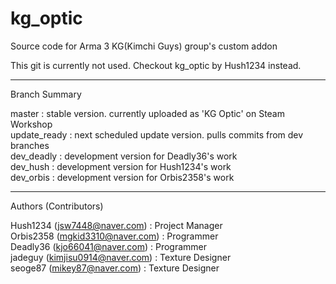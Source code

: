 # kg_optic
Source code for Arma 3 KG(Kimchi Guys) group's custom addon  

This git is currently not used. Checkout kg_optic by Hush1234 instead.

----

Branch Summary  

master : stable version. currently uploaded as 'KG Optic' on Steam Workshop  
update_ready : next scheduled update version. pulls commits from dev branches  
dev_deadly : development version for Deadly36's work  
dev_hush : development version for Hush1234's work  
dev_orbis : development version for Orbis2358's work  

----

Authors (Contributors)  

Hush1234 (jsw7448@naver.com) : Project Manager  
Orbis2358 (mgkid3310@naver.com) : Programmer  
Deadly36 (kjo66041@naver.com) : Programmer  
jadeguy (kimjisu0914@naver.com) : Texture Designer  
seoge87 (mikey87@naver.com) : Texture Designer
